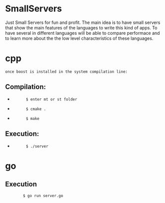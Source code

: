# SmallServers
Just Small Servers for fun  and profit. 
The main idea is to have small servers that show the main features of the languages to write this kind 
of apps. To have several in different languages will be able to compare performace and to learn more about 
the the low level characteristics of these languages.

# cpp
    once boost is installed in the system compilation line:
##     Compilation:
*           $ enter mt or st folder
*           $ cmake .
*           $ make

##     Execution:
*           $ ./server

# go
##     Execution
            $ go run server.go

